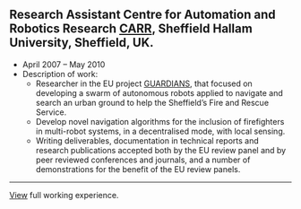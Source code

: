 ## Research Assistant Centre for Automation and Robotics Research [CARR](https://www.shu.ac.uk/research/specialisms/materials-and-engineering-research-institute/what-we-do/centre-for-automation-and-robotics-research), Sheffield Hallam University, Sheffield, UK.
* April 2007 – May 2010
* Description of work: 
  * Researcher in the EU project [GUARDIANS](https://www.shu.ac.uk/research/specialisms/materials-and-engineering-research-institute/what-we-do/projects/automation-and-robotics/guardians-project), that focused on developing a swarm of autonomous robots applied to navigate and search an urban ground to help the Sheffield’s Fire and Rescue Service. 
  * Develop novel navigation algorithms for the inclusion of firefighters in multi-robot systems, in a decentralised mode, with local sensing. 
  * Writing deliverables, documentation in technical reports and research publications accepted both by the EU review panel and by peer reviewed conferences and journals, and a number of demonstrations for the benefit of the EU review panels.

---

[View](/working_experience.md) full working experience.
